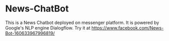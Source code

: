# News-ChatBot
This is a News Chatbot deployed on messenger platform. It is powered by Google's NLP engine Dialogflow.
Try it at https://www.facebook.com/News-Bot-160633967996819/
